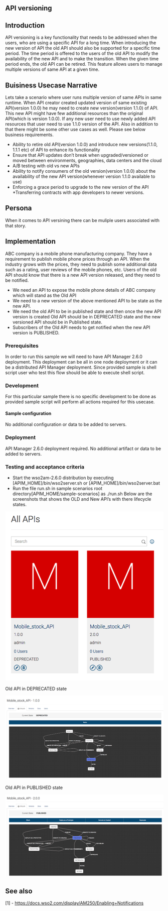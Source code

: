## API versioning
## Introduction
API versioning is a key functionality that needs to be addressed when the users, who are using a specific API for a long time. When introducing the new version of API the old API should also be supported for a specific time period. The time period is offered to the users of the old API to modify the availability of the new API and to make the transition. When the given time period ends, the old API can be retired. This feature allows users to manage multiple versions of same API at a given time.

## Buisiness Usecase Narrative
Lets take a scenario where user runs multiple version of same APIs in same runtime. When API creator created updated version of same existing API(version 1.0.0) he may need to create new version(version 1.1.0) of API. This new API might have few additional resources than the original API(which is version 1.0.0). If any new user need to use newly added API resources that user need to use 1.1.0 version of the API. Also in addition to that there might be some other use cases as well. Please see below business requirements. 
* Ability to retire old API(version 1.0.0) and introduce new versions(1.1.0, 1.1.1 etc) of API to enhance its functionality
* Ensure that API updates don’t break when upgraded/versioned or moved between environments, geographies, data centers and the cloud
* A/B testing with old vs new APIs
* Ability to notify consumers of the old version(version 1.0.0) about the availability of the new API version(whenever version 1.1.0 available to use)
* Enforcing a grace period to upgrade to the new version of the API
*Transferring contracts with app developers to newer versions.

## Persona
When it comes to API versining there can be muliple users associated with that story. 

## Implementation
ABC company is a mobile phone manufacturing company. They have a requirement to publish mobile phone prices through an API. When the industry grows with the prices, they need to publish some additional data such as a rating, user reviews of the mobile phones, etc. Users of the old API should know that there is a new API version released, and they need to be notified.
* We need an API to expose the mobile phone details of ABC company which will stand as the Old API
* We need to a new version of the above mentioned API to be state as the new API.
* We need the old API to be in published state and then once the new API version is created Old API should be in DEPRECATED state and the new versioned API should be in Published state.
* Subscribers of the Old API needs to get notified when the new API version is PUBLISHED.

### Prerequisites
In order to run this sample we will need to have API Manager 2.6.0 deployment. This deployment can be all in one node deployment or it can be a distributed API Manager deployment. Since provided sample is shell script user who test this flow should be able to execute shell script.

### Development 
For this particular sample there is no specific development to be done as provided sample script will perform all actions required for this usecase.

#### Sample configuration
No additional configuration or data to be added to servers.

### Deployment
API Manager 2.6.0 deployment required. No additional artifact or data to be added to servers.

### Testing and acceptance criteria
* Start the wso2am-2.6.0 distribution by executing [APIM_HOME]/bin/wso2server.sh or [APIM_HOME]/bin/wso2server.bat
* Run the file run.sh in sample scenarios root directory[APIM_HOME/sample-scenarios] as ./run.sh
Below are the screenshots that shows the OLD and New API’s with there lifecycle states.

![](images/image_0.png)

Old API in DEPRECATED state

![](images/image_1.png)

Old API in PUBLISHED state

![](images/image_2.png)

## See also
[1] - https://docs.wso2.com/display/AM250/Enabling+Notifications



